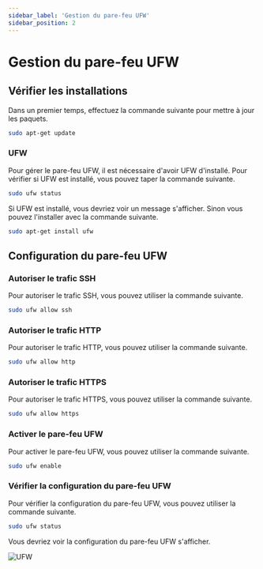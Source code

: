 ```yaml
---
sidebar_label: 'Gestion du pare-feu UFW'
sidebar_position: 2
---
```


# Gestion du pare-feu UFW

## Vérifier les installations

Dans un premier temps, effectuez la commande suivante pour mettre à jour les paquets.

```bash
sudo apt-get update
```

### UFW

Pour gérer le pare-feu UFW, il est nécessaire d'avoir UFW d'installé. Pour vérifier si UFW est installé, vous pouvez taper la commande suivante.

```bash
sudo ufw status
```

Si UFW est installé, vous devriez voir un message s'afficher.
Sinon vous pouvez l'installer avec la commande suivante.

```bash
sudo apt-get install ufw
```

## Configuration du pare-feu UFW

### Autoriser le trafic SSH

Pour autoriser le trafic SSH, vous pouvez utiliser la commande suivante.

```bash
sudo ufw allow ssh
```

### Autoriser le trafic HTTP

Pour autoriser le trafic HTTP, vous pouvez utiliser la commande suivante.

```bash
sudo ufw allow http
```

### Autoriser le trafic HTTPS

Pour autoriser le trafic HTTPS, vous pouvez utiliser la commande suivante.

```bash
sudo ufw allow https
```

### Activer le pare-feu UFW

Pour activer le pare-feu UFW, vous pouvez utiliser la commande suivante.

```bash
sudo ufw enable
```

### Vérifier la configuration du pare-feu UFW

Pour vérifier la configuration du pare-feu UFW, vous pouvez utiliser la commande suivante.

```bash
sudo ufw status
```

Vous devriez voir la configuration du pare-feu UFW s'afficher.

  ![UFW](/img/ufw1.png)
